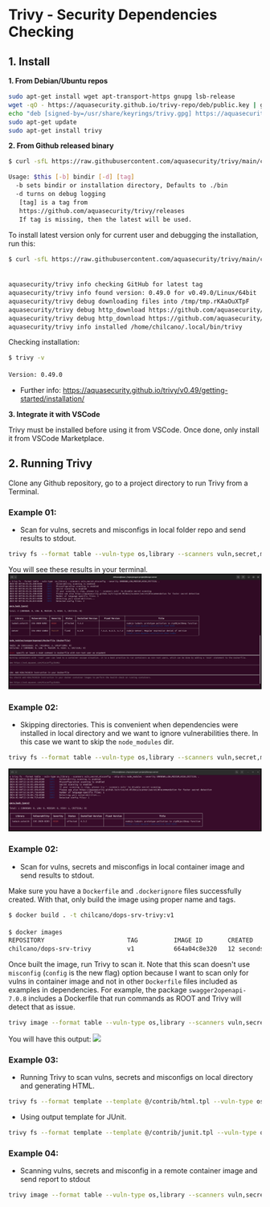 # Trivy - Security Dependencies Checking

## 1. Install


__1. From Debian/Ubuntu repos__

```sh
sudo apt-get install wget apt-transport-https gnupg lsb-release
wget -qO - https://aquasecurity.github.io/trivy-repo/deb/public.key | gpg --dearmor | sudo tee /usr/share/keyrings/trivy.gpg > /dev/null
echo "deb [signed-by=/usr/share/keyrings/trivy.gpg] https://aquasecurity.github.io/trivy-repo/deb $(lsb_release -sc) main" | sudo tee -a /etc/apt/sources.list.d/trivy.list
sudo apt-get update
sudo apt-get install trivy

```

__2. From Github released binary__

```sh
$ curl -sfL https://raw.githubusercontent.com/aquasecurity/trivy/main/contrib/install.sh | sh -s -- -b /usr/local/bin v0.49.0
```

```sh
Usage: $this [-b] bindir [-d] [tag]
  -b sets bindir or installation directory, Defaults to ./bin
  -d turns on debug logging
   [tag] is a tag from
   https://github.com/aquasecurity/trivy/releases
   If tag is missing, then the latest will be used.
```

To install latest version only for current user and debugging the installation, run this:
```sh
$ curl -sfL https://raw.githubusercontent.com/aquasecurity/trivy/main/contrib/install.sh | sh -s -- -b ~/.local/bin -d


aquasecurity/trivy info checking GitHub for latest tag
aquasecurity/trivy info found version: 0.49.0 for v0.49.0/Linux/64bit
aquasecurity/trivy debug downloading files into /tmp/tmp.rKAaOuXTpF
aquasecurity/trivy debug http_download https://github.com/aquasecurity/trivy/releases/download/v0.49.0/trivy_0.49.0_Linux-64bit.tar.gz
aquasecurity/trivy debug http_download https://github.com/aquasecurity/trivy/releases/download/v0.49.0/trivy_0.49.0_checksums.txt
aquasecurity/trivy info installed /home/chilcano/.local/bin/trivy
```

Checking installation:
```sh
$ trivy -v                      

Version: 0.49.0
```

* Further info: https://aquasecurity.github.io/trivy/v0.49/getting-started/installation/

__3. Integrate it with VSCode__

Trivy must be installed before using it from VSCode. Once done, only install it from VSCode Marketplace.



## 2. Running Trivy


Clone any Github repository, go to a project directory to run Trivy from a Terminal.

### Example 01:

* Scan for vulns, secrets and misconfigs in local folder repo and send results to stdout.

```sh
trivy fs --format table --vuln-type os,library --scanners vuln,secret,misconfig --severity UNKNOWN,LOW,MEDIUM,HIGH,CRITICAL .
```

You will see these results in your terminal.
![](img/trivy-security-deps-scanning-table-result.png)


### Example 02:

* Skipping directories. This is convenient when dependencies were installed in local directory and we want to ignore vulnerabilities there. In this case we want to skip the `node_modules` dir.

```sh
trivy fs --format table --vuln-type os,library --scanners vuln,secret,misconfig --skip-dirs node_modules --severity UNKNOWN,LOW,MEDIUM,HIGH,CRITICAL .

```

![](img/trivy-security-deps-scanning-table-result-skip-dir.png)


### Example 02:

* Scan for vulns, secrets and misconfigs in local container image and send results to stdout.

Make sure you have a `Dockerfile` and `.dockerignore` files successfully created. With that, only build the image using proper name and tags.
```sh
$ docker build . -t chilcano/dops-srv-trivy:v1

$ docker images                            
REPOSITORY                       TAG          IMAGE ID       CREATED          SIZE
chilcano/dops-srv-trivy          v1           664a04c8e320   12 seconds ago   829MB
```
Once built the image, run Trivy to scan it. Note that this scan doesn't use `misconfig` (`config` is the new flag) option because I want to scan only for vulns in container image and not in other `Dockerfile` files included as examples in dependencies.
For example, the package `swagger2openapi-7.0.8` includes a Dockerfile that run commands as ROOT and Trivy will detect that as issue.

```sh
trivy image --format table --vuln-type os,library --scanners vuln,secret --severity UNKNOWN,LOW,MEDIUM,HIGH,CRITICAL chilcano/dops-srv-trivy:v1
```

You will have this output:
![](trivy-security-deps-scanning-table-result-docker.png)


### Example 03:

* Running Trivy to scan vulns, secrets and misconfigs on local directory and generating HTML.

```sh
trivy fs --format template --template @/contrib/html.tpl --vuln-type os,library --scanners vuln,secret,misconfig --severity UNKNOWN,LOW,MEDIUM,HIGH,CRITICAL --output trivy-results-repo-55f3040.html .
```


* Using output template for JUnit.

```sh
trivy fs --format template --template @/contrib/junit.tpl --vuln-type os,library --scanners vuln,secret,misconfig --severity UNKNOWN,LOW,MEDIUM,HIGH,CRITICAL --output trivy-results-repo-55f3040.junit .
```

### Example 04:


* Scanning vulns, secrets and misconfig in a remote container image and send report to stdout

```sh
trivy image --format table --vuln-type os,library --scanners vuln,secret,misconfig --severity UNKNOWN,LOW,MEDIUM,HIGH,CRITICAL ghcr.io/aragon/devops-server:test-55f3040
```

